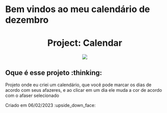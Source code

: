 # Bem vindos ao meu calendário de dezembro
<h1 align="center"> Project: Calendar </h1> 
<p align="center">
<img src="https://img.shields.io/badge/STATUS-FINALIZADO-green"/>
</p>

<h2>Oque é esse projeto :thinking:</h2>
<p>Projeto onde eu criei um calendário, que você pode marcar os dias de acordo com seus afazeres, e ao clicar em um dia ele muda a cor de acordo com o afaser selecionado</p>
<p>Criado em 06/02/2023 :upside_down_face:</p>
